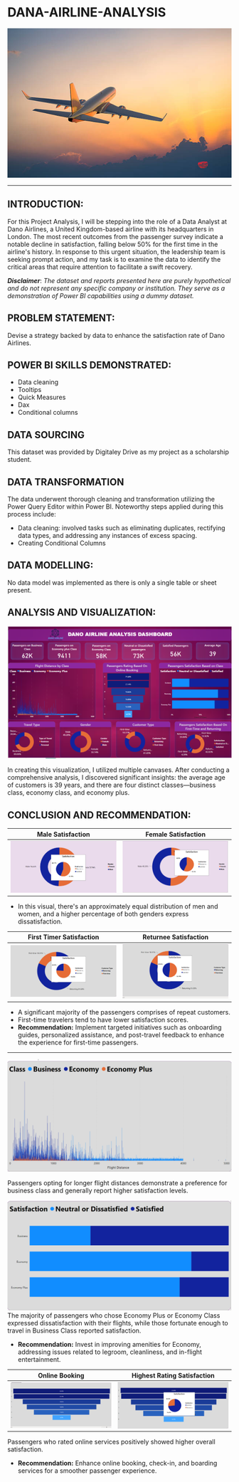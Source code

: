 # DANA-AIRLINE-ANALYSIS
![](Aeroplane.jpg)
***
## INTRODUCTION: 
For this Project Analysis, I will be stepping into the role of a Data Analyst at Dano Airlines, a United Kingdom-based airline with its headquarters in London. The most recent outcomes from the passenger survey indicate a notable decline in satisfaction, falling below 50% for the first time in the airline's history. In response to this urgent situation, the leadership team is seeking prompt action, and my task is to examine the data to identify the critical areas that require attention to facilitate a swift recovery.

**_Disclaimer_**: _The dataset and reports presented here are purely hypothetical and do not represent any specific company or institution. They serve as a demonstration of Power BI capabilities using a dummy dataset._
## PROBLEM STATEMENT: 
Devise a strategy backed by data to enhance the satisfaction rate of Dano Airlines.

## POWER BI SKILLS DEMONSTRATED:
- Data cleaning
- Tooltips
- Quick Measures
- Dax
- Conditional columns

## DATA SOURCING
This dataset was provided by Digitaley Drive as my project as a scholarship student.

## DATA TRANSFORMATION 
The data underwent thorough cleaning and transformation utilizing the Power Query Editor within Power BI. Noteworthy steps applied during this process include:

- Data cleaning: involved tasks such as eliminating duplicates, rectifying data types, and addressing any instances of excess spacing.
- Creating Conditional Columns 

## DATA MODELLING: 
No data model was implemented as there is only a single table or sheet present.

## ANALYSIS AND VISUALIZATION:

![](Dashboard_image2.png)

In creating this visualization, I utilized multiple canvases. After conducting a comprehensive analysis, I discovered significant insights: the average age of customers is 39 years, and there are four distinct classes—business class, economy class, and economy plus.


## CONCLUSION AND RECOMMENDATION: 

  Male Satisfaction           |      Female Satisfaction
:----------------------------:|:------------------------------------:
![](Male_satisfaction.png)    |   ![](Female_satisfaction.png)

- In this visual, there's an approximately equal distribution of men and women, and a higher percentage of both genders express dissatisfaction.

 First Timer Satisfaction          |       Returnee Satisfaction
 :--------------------------------:|:-------------------------------------:
 ![](First_time_satisfaction.png)  |    ![](Returning_satisfaction.png)

- A significant majority of the passengers comprises of repeat customers.
- First-time travelers tend to have lower satisfaction scores.
- **Recommendation:** Implement targeted initiatives such as onboarding guides, personalized assistance, and post-travel feedback to enhance the experience for first-time passengers.
  
---
![](Flight_distance2.png)

Passengers opting for longer flight distances demonstrate a preference for business class and generally report higher satisfaction levels.


![](Satisfaction_class.png)
The majority of passengers who chose Economy Plus or Economy Class expressed dissatisfaction with their flights, while those fortunate enough to travel in Business Class reported satisfaction.
- **Recommendation:** Invest in improving amenities for Economy, addressing issues related to legroom, cleanliness, and in-flight entertainment.


 Online Booking                | Highest Rating Satisfaction
:-----------------------------:|:-------------------------------------:
![](Online_booking1.png)       |   ![](Online_booking2.png)

Passengers who rated online services positively showed higher overall satisfaction.
- **Recommendation:** Enhance online booking, check-in, and boarding services for a smoother passenger experience.





  









